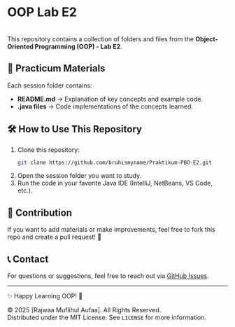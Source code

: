 # OOP Lab E2

\
This repository contains a collection of folders and files from the **Object-Oriented Programming (OOP) - Lab E2**.

## 📌 Practicum Materials

Each session folder contains:

- **README.md** → Explanation of key concepts and example code.
- **.java files** → Code implementations of the concepts learned.

## 🛠️ How to Use This Repository

1. Clone this repository:
   ```bash
   git clone https://github.com/bruhismyname/Praktikum-PBO-E2.git
   ```
2. Open the session folder you want to study.
3. Run the code in your favorite Java IDE (IntelliJ, NetBeans, VS Code, etc.).

## 🤝 Contribution

If you want to add materials or make improvements, feel free to fork this repo and create a pull request! 🚀

## 📞 Contact

For questions or suggestions, feel free to reach out via [GitHub Issues](https://github.com/username/Praktikum-PBO-E2/issues).

---

✨ Happy Learning OOP! 🚀

© 2025 [Rajwaa Muflihul Aufaa]. All Rights Reserved.  
Distributed under the MIT License. See `LICENSE` for more information.  
